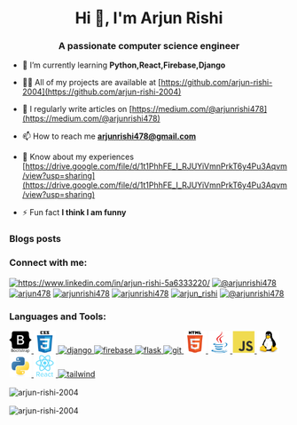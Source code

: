 <h1 align="center">Hi 👋, I'm Arjun Rishi</h1>
<h3 align="center">A passionate computer science engineer</h3>

- 🌱 I’m currently learning **Python,React,Firebase,Django**

- 👨‍💻 All of my projects are available at [https://github.com/arjun-rishi-2004](https://github.com/arjun-rishi-2004)

- 📝 I regularly write articles on [https://medium.com/@arjunrishi478](https://medium.com/@arjunrishi478)

- 📫 How to reach me **arjunrishi478@gmail.com**

- 📄 Know about my experiences [https://drive.google.com/file/d/1t1PhhFE_I_RJUYiVmnPrkT6y4Pu3Aqvm/view?usp=sharing](https://drive.google.com/file/d/1t1PhhFE_I_RJUYiVmnPrkT6y4Pu3Aqvm/view?usp=sharing)

- ⚡ Fun fact **I think I am funny**

### Blogs posts
<!-- BLOG-POST-LIST:START -->
<!-- BLOG-POST-LIST:END -->

<h3 align="left">Connect with me:</h3>
<p align="left">
<a href="https://linkedin.com/in/https://www.linkedin.com/in/arjun-rishi-5a6333220/" target="blank"><img align="center" src="https://raw.githubusercontent.com/rahuldkjain/github-profile-readme-generator/master/src/images/icons/Social/linked-in-alt.svg" alt="https://www.linkedin.com/in/arjun-rishi-5a6333220/" height="30" width="40" /></a>
<a href="https://medium.com/@arjunrishi478" target="blank"><img align="center" src="https://raw.githubusercontent.com/rahuldkjain/github-profile-readme-generator/master/src/images/icons/Social/medium.svg" alt="@arjunrishi478" height="30" width="40" /></a>
<a href="https://www.codechef.com/users/arjun478" target="blank"><img align="center" src="https://cdn.jsdelivr.net/npm/simple-icons@3.1.0/icons/codechef.svg" alt="arjun478" height="30" width="40" /></a>
<a href="https://www.hackerrank.com/arjunrishi478" target="blank"><img align="center" src="https://raw.githubusercontent.com/rahuldkjain/github-profile-readme-generator/master/src/images/icons/Social/hackerrank.svg" alt="arjunrishi478" height="30" width="40" /></a>
<a href="https://codeforces.com/profile/arjunrishi478" target="blank"><img align="center" src="https://raw.githubusercontent.com/rahuldkjain/github-profile-readme-generator/master/src/images/icons/Social/codeforces.svg" alt="arjunrishi478" height="30" width="40" /></a>
<a href="https://www.leetcode.com/arjun_rishi" target="blank"><img align="center" src="https://raw.githubusercontent.com/rahuldkjain/github-profile-readme-generator/master/src/images/icons/Social/leet-code.svg" alt="arjun_rishi" height="30" width="40" /></a>
<a href="https://www.hackerearth.com/@arjunrishi478" target="blank"><img align="center" src="https://raw.githubusercontent.com/rahuldkjain/github-profile-readme-generator/master/src/images/icons/Social/hackerearth.svg" alt="@arjunrishi478" height="30" width="40" /></a>
</p>

<h3 align="left">Languages and Tools:</h3>
<p align="left"> <a href="https://getbootstrap.com" target="_blank" rel="noreferrer"> <img src="https://raw.githubusercontent.com/devicons/devicon/master/icons/bootstrap/bootstrap-plain-wordmark.svg" alt="bootstrap" width="40" height="40"/> </a> <a href="https://www.w3schools.com/css/" target="_blank" rel="noreferrer"> <img src="https://raw.githubusercontent.com/devicons/devicon/master/icons/css3/css3-original-wordmark.svg" alt="css3" width="40" height="40"/> </a> <a href="https://www.djangoproject.com/" target="_blank" rel="noreferrer"> <img src="https://cdn.worldvectorlogo.com/logos/django.svg" alt="django" width="40" height="40"/> </a> <a href="https://firebase.google.com/" target="_blank" rel="noreferrer"> <img src="https://www.vectorlogo.zone/logos/firebase/firebase-icon.svg" alt="firebase" width="40" height="40"/> </a> <a href="https://flask.palletsprojects.com/" target="_blank" rel="noreferrer"> <img src="https://www.vectorlogo.zone/logos/pocoo_flask/pocoo_flask-icon.svg" alt="flask" width="40" height="40"/> </a> <a href="https://git-scm.com/" target="_blank" rel="noreferrer"> <img src="https://www.vectorlogo.zone/logos/git-scm/git-scm-icon.svg" alt="git" width="40" height="40"/> </a> <a href="https://www.w3.org/html/" target="_blank" rel="noreferrer"> <img src="https://raw.githubusercontent.com/devicons/devicon/master/icons/html5/html5-original-wordmark.svg" alt="html5" width="40" height="40"/> </a> <a href="https://www.java.com" target="_blank" rel="noreferrer"> <img src="https://raw.githubusercontent.com/devicons/devicon/master/icons/java/java-original.svg" alt="java" width="40" height="40"/> </a> <a href="https://developer.mozilla.org/en-US/docs/Web/JavaScript" target="_blank" rel="noreferrer"> <img src="https://raw.githubusercontent.com/devicons/devicon/master/icons/javascript/javascript-original.svg" alt="javascript" width="40" height="40"/> </a> <a href="https://www.linux.org/" target="_blank" rel="noreferrer"> <img src="https://raw.githubusercontent.com/devicons/devicon/master/icons/linux/linux-original.svg" alt="linux" width="40" height="40"/> </a> <a href="https://www.python.org" target="_blank" rel="noreferrer"> <img src="https://raw.githubusercontent.com/devicons/devicon/master/icons/python/python-original.svg" alt="python" width="40" height="40"/> </a> <a href="https://reactjs.org/" target="_blank" rel="noreferrer"> <img src="https://raw.githubusercontent.com/devicons/devicon/master/icons/react/react-original-wordmark.svg" alt="react" width="40" height="40"/> </a> <a href="https://tailwindcss.com/" target="_blank" rel="noreferrer"> <img src="https://www.vectorlogo.zone/logos/tailwindcss/tailwindcss-icon.svg" alt="tailwind" width="40" height="40"/> </a> </p>

<p><img align="center" src="https://github-readme-stats.vercel.app/api/top-langs?username=arjun-rishi-2004&show_icons=true&locale=en&layout=compact" alt="arjun-rishi-2004" /></p>

<p><img align="center" src="https://github-readme-streak-stats.herokuapp.com/?user=arjun-rishi-2004&" alt="arjun-rishi-2004" /></p>
